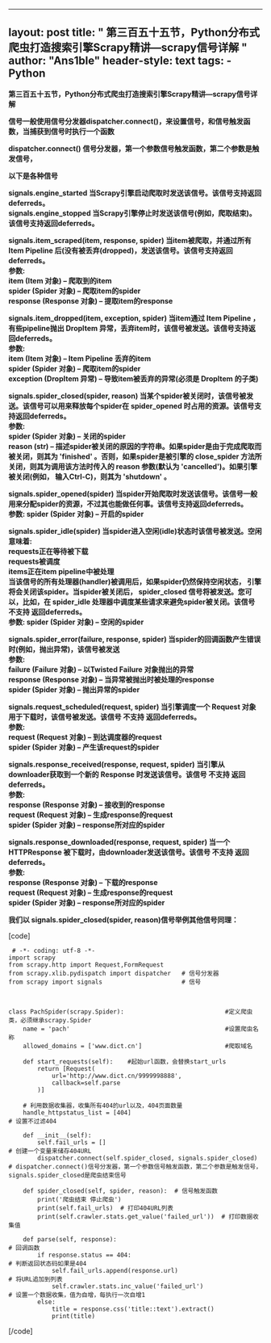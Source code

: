 
---
layout: post
title: " 第三百五十五节，Python分布式爬虫打造搜索引擎Scrapy精讲—scrapy信号详解 "
author: "Ans1ble"
header-style: text
tags:
      - Python
---


**第三百五十五节，Python分布式爬虫打造搜索引擎Scrapy精讲—scrapy信号详解**

**信号一般使用信号分发器dispatcher.connect()，来设置信号，和信号触发函数，当捕获到信号时执行一个函数**

**dispatcher.connect() 信号分发器，第一个参数信号触发函数，第二个参数是触发信号，**



**以下是各种信号**

**signals.engine_started 当Scrapy引擎启动爬取时发送该信号。该信号支持返回deferreds。**  
 **signals.engine_stopped 当Scrapy引擎停止时发送该信号(例如，爬取结束)。该信号支持返回deferreds。**



**signals.item_scraped(item, response, spider) 当item被爬取，并通过所有 Item Pipeline
后(没有被丢弃(dropped)，发送该信号。该信号支持返回deferreds。**  
 **参数:**  
 **item (Item 对象) – 爬取到的item**  
 **spider (Spider 对象) – 爬取item的spider**  
 **response (Response 对象) – 提取item的response**

  
**signals.item_dropped(item, exception, spider) 当item通过 Item Pipeline
，有些pipeline抛出 DropItem 异常，丢弃item时，该信号被发送。该信号支持返回deferreds。**  
 **参数:**  
 **item (Item 对象) – Item Pipeline 丢弃的item**  
 **spider (Spider 对象) – 爬取item的spider**  
 **exception (DropItem 异常) – 导致item被丢弃的异常(必须是 DropItem 的子类)**

  
**signals.spider_closed(spider, reason)
当某个spider被关闭时，该信号被发送。该信号可以用来释放每个spider在 spider_opened
时占用的资源。该信号支持返回deferreds。**  
 **参数:**  
 **spider (Spider 对象) – 关闭的spider**  
 **reason (str) – 描述spider被关闭的原因的字符串。如果spider是由于完成爬取而被关闭，则其为 'finished'
。否则，如果spider是被引擎的 close_spider 方法所关闭，则其为调用该方法时传入的 reason 参数(默认为
'cancelled')。如果引擎被关闭(例如， 输入Ctrl-C)，则其为 'shutdown' 。**

  
**signals.spider_opened(spider)
当spider开始爬取时发送该信号。该信号一般用来分配spider的资源，不过其也能做任何事。该信号支持返回deferreds。**  
 **参数: spider (Spider 对象) – 开启的spider**

  
**signals.spider_idle(spider) 当spider进入空闲(idle)状态时该信号被发送。空闲意味着:**  
 **requests正在等待被下载**  
 **requests被调度**  
 **items正在item pipeline中被处理**  
 **当该信号的所有处理器(handler)被调用后，如果spider仍然保持空闲状态， 引擎将会关闭该spider。当spider被关闭后，
spider_closed 信号将被发送。您可以，比如，在 spider_idle 处理器中调度某些请求来避免spider被关闭。该信号 不支持
返回deferreds。**  
 **参数: spider (Spider 对象) – 空闲的spider**

  
**signals.spider_error(failure, response, spider)
当spider的回调函数产生错误时(例如，抛出异常)，该信号被发送**  
 **参数:**  
 **failure (Failure 对象) – 以Twisted Failure 对象抛出的异常**  
 **response (Response 对象) – 当异常被抛出时被处理的response**  
 **spider (Spider 对象) – 抛出异常的spider**

  
**signals.request_scheduled(request, spider) 当引擎调度一个 Request
对象用于下载时，该信号被发送。该信号 不支持 返回deferreds。**  
 **参数:**  
 **request (Request 对象) – 到达调度器的request**  
 **spider (Spider 对象) – 产生该request的spider**

  
**signals.response_received(response, request, spider) 当引擎从downloader获取到一个新的
Response 时发送该信号。该信号 不支持 返回deferreds。**  
 **参数:**  
 **response (Response 对象) – 接收到的response**  
 **request (Request 对象) – 生成response的request**  
 **spider (Spider 对象) – response所对应的spider**

  
**signals.response_downloaded(response, request, spider) 当一个 HTTPResponse
被下载时，由downloader发送该信号。该信号 不支持 返回deferreds。**  
 **参数:**  
 **response (Response 对象) – 下载的response**  
 **request (Request 对象) – 生成response的request**  
 **spider (Spider 对象) – response所对应的spider**



**我们以 **signals.spider_closed(spider, reason)信号举例其他信号同理：****

[code]

     # -*- coding: utf-8 -*-
    import scrapy
    from scrapy.http import Request,FormRequest
    from scrapy.xlib.pydispatch import dispatcher   # 信号分发器
    from scrapy import signals                      # 信号
    
    
    
    class PachSpider(scrapy.Spider):                            #定义爬虫类，必须继承scrapy.Spider
        name = 'pach'                                           #设置爬虫名称
        allowed_domains = ['www.dict.cn']                       #爬取域名
    
        def start_requests(self):    #起始url函数，会替换start_urls
            return [Request(
                url='http://www.dict.cn/9999998888',
                callback=self.parse
            )]
    
        # 利用数据收集器，收集所有404的url以及，404页面数量
        handle_httpstatus_list = [404]                                      # 设置不过滤404
    
        def __init__(self):
            self.fail_urls = []                                             # 创建一个变量来储存404URL
            dispatcher.connect(self.spider_closed, signals.spider_closed)   # dispatcher.connect()信号分发器，第一个参数信号触发函数，第二个参数是触发信号，signals.spider_closed是爬虫结束信号
    
        def spider_closed(self, spider, reason):  # 信号触发函数
            print('爬虫结束 停止爬虫')
            print(self.fail_urls)  # 打印404URL列表
            print(self.crawler.stats.get_value('failed_url'))  # 打印数据收集值
    
        def parse(self, response):                                          # 回调函数
            if response.status == 404:                                      # 判断返回状态码如果是404
                self.fail_urls.append(response.url)                         # 将URL追加到列表
                self.crawler.stats.inc_value('failed_url')                  # 设置一个数据收集，值为自增，每执行一次自增1
            else:
                title = response.css('title::text').extract()
                print(title)
[/code]



